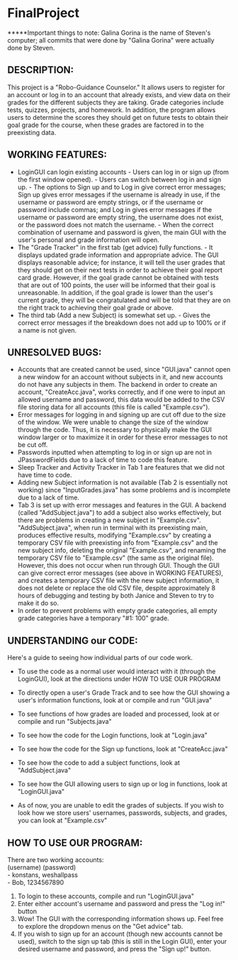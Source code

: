 # FinalProject

*****Important things to note:
     Galina Gorina is the name of Steven's computer; all commits that were done by "Galina Gorina" were actually done by Steven.
     
DESCRIPTION:
----------------------------------------------------------------------
<p>This project is a "Robo-Guidance Counselor." It allows users to register for an account or log in to an account that already exists, and view data on their grades for the different subjects they are taking. Grade categories include tests, quizzes, projects, and homework. In addition, the program allows users to determine the scores they should get on future tests to obtain their goal grade for the course, when these grades are factored in to the preexisting data. </p>


WORKING FEATURES:
----------------------------------------------------------------------
- LoginGUI can login existing accounts
	   - Users can log in or sign up (from the first window opened).
	   - Users can switch between log in and sign up.
	   - The options to Sign up and to Log in give correct error messages; Sign up gives error messages if the username is already in use, if the username or password are empty strings, or if the username or password include commas; and Log in gives error messages if the username or password are empty string, the username does not exist, or the password does not match the username.
	   - When the correct combination of username and password is given, the main GUI with the user's personal and grade information will open.
- The "Grade Tracker" in the first tab (get advice) fully functions.
       	   - It displays updated grade information and appropriate advice. The GUI displays reasonable advice; for instance, it will tell the user grades that they should get on their next tests in order to achieve their goal report card grade. However, if the goal grade cannot be obtained with tests that are out of 100 points, the user will be informed that their goal is unreasonable. In addition, if the goal grade is lower than the user's current grade, they will be congratulated and will be told that they are on the right track to achieving their goal grade or above.
- The third tab (Add a new Subject) is somewhat set up.
      	   - Gives the correct error messages if the breakdown does not add up to 100% or if a name is not given.


UNRESOLVED BUGS:
----------------------------------------------------------------------
- Accounts that are created cannot be used, since "GUI.java" cannot open a new window for an account without subjects in it, and new accounts do not have any subjects in them. The backend in order to create an account, "CreateAcc.java", works correctly, and if one were to input an allowed username and password, this data would be added to the CSV file storing data for all accounts (this file is called "Example.csv").
- Error messages for logging in and signing up are cut off due to the size of the window. We were unable to change the size of the window through the code. Thus, it is necessary to physically make the GUI window larger or to maximize it in order for these error messages to not be cut off.
- Passwords inputted when attempting to log in or sign up are not in JPasswordFields due to a lack of time to code this feature.
- Sleep Tracker and Activity Tracker in Tab 1 are features that we did not have time to code.
- Adding new Subject information is not available (Tab 2 is essentially not working) since "InputGrades.java" has some problems and is incomplete due to a lack of time.
- Tab 3 is set up with error messages and features in the GUI. A backend (called "AddSubject.java") to add a subject also works effectively, but there are problems in creating a new subject in "Example.csv". "AddSubject.java", when run in terminal with its preexisting main, produces effective results, modifying "Example.csv" by creating a temporary CSV file with preexisting info from "Example.csv" and the new subject info, deleting the original "Example.csv", and renaming the temporary CSV file to "Example.csv" (the same as the original file). However, this does not occur when run through GUI. Though the GUI can give correct error messages (see above in WORKING FEATURES), and creates a temporary CSV file with the new subject information, it does not delete or replace the old CSV file, despite approximately 8 hours of debugging and testing by both Janice and Steven to try to make it do so.
- In order to prevent problems with empty grade categories, all empty grade categories have a temporary "#1: 100" grade.




UNDERSTANDING our CODE:
--------------------------------------------------------------------
Here's a guide to seeing how individual parts of our code work.

- To use the code as a normal user would interact with it (through the LoginGUI), look at the directions under HOW TO USE OUR PROGRAM

- To directly open a user's Grade Track and to see how the GUI showing a user's information functions, look at or compile and run "GUI.java"

- To see functions of how grades are loaded and processed, look at or compile and run "Subjects.java"

- To see how the code for the Login functions, look at "Login.java"

- To see how the code for the Sign up functions, look at "CreateAcc.java"

- To see how the code to add a subject functions, look at "AddSubject.java"

- To see how the GUI allowing users to sign up or log in functions, look at "LoginGUI.java"

- As of now, you are unable to edit the grades of subjects. If you wish to look how we store users' usernames, passwords, subjects, and grades, you can look at "Example.csv"



HOW TO USE OUR PROGRAM:
--------------------------------------------------------------------
There are two working accounts:
<br>
        (username) (password)
	<br>
      - konstans, weshallpass
      <br>
      - Bob, 1234567890


1. To login to these accounts, compile and run "LoginGUI.java"
2. Enter either account's username and password and press the "Log in!" button
3. Wow! The GUI with the corresponding information shows up. Feel free to explore the dropdown menus on the "Get advice" tab.
4. If you wish to sign up for an account (though new accounts cannot be used), switch to the sign up tab (this is still in the Login GUI), enter your desired username and password, and press the "Sign up!" button.

